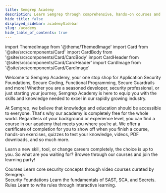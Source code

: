 ```yaml
---
title: Semgrep Academy
description: Learn Semgrep through comprehensive, hands-on courses and practical examples
hide_title: false
displayed_sidebar: academySidebar
slug: /academy
hide_table_of_contents: true
---
```


import ThemedImage from '@theme/ThemedImage'
import Card from '@site/src/components/Card'
import CardBody from '@site/src/components/Card/CardBody'
import CardHeader from '@site/src/components/Card/CardHeader'
import CardImage from '@site/src/components/Card/CardImage'


Welcome to Semgrep Academy, your one stop shop for Application Security Foundations, Secure Coding, Functional Programming, Secure Guardrails and more! Whether you are a seasoned developer, security professional, or just starting your journey, Semgrep Academy is here to equip you with the skills and knowledge needed to excel in our rapidly growing industry. 

At Semgrep, we believe that knowledge and education should be accessible to everyone. That's why our academy is completely free for the whole world. Regardless of your background or experience level, you can find a course in our academy that meets you where you’re at. We offer a certificate of completion for you to show off when you finish a course, hands-on exercises, quizzes to test your knowledge, videos, PDF downloads, and so much more. 

Learn a new skill, tool, or change careers completely, the choice is up to you. So what are you waiting for? Browse through our courses and join the learning party! 

<div class = "col-2-fixed">
  <Card className={'card-50'} link='https://academy.semgrep.dev'>
    <CardImage cardImageUrl='/img/icon-first-scan.svg' />
    <div class="card__copy">
        <CardHeader>Courses</CardHeader>
        <CardBody>
          Learn core security concepts through video courses curated by Semgrep.<br />
        </CardBody>
    </div>
  </Card>
  <Card className={'card-50'} link='/academy/security-foundations/sast/overview'>
    <CardImage cardImageUrl='/img/icon-rules.svg' />
    <div class="card__copy">
        <CardHeader>Security Foundations</CardHeader>
        <CardBody>
          Learn the fundamentals of SAST, SCA, and Secrets.
        </CardBody>
    </div>
  </Card>
  <Card className={'card-50'} link='https://semgrep.dev/learn'>
    <CardImage cardImageUrl='/img/icon-rules.svg' />
    <div class="card__copy">
        <CardHeader>Rules</CardHeader>
        <CardBody>
          Learn to write rules through interactive learning.
        </CardBody>
    </div>
  </Card>
</div>
